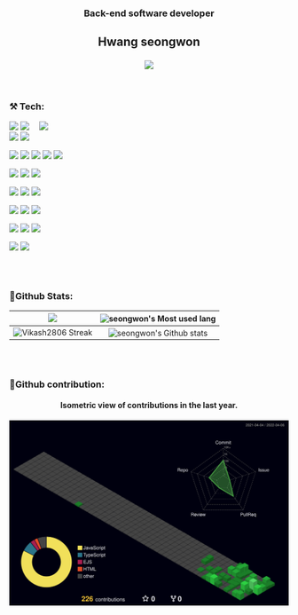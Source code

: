 ### <p align="center">Back-end software developer</p>
## <p align="center">Hwang seongwon</p>

</p>
 <p align="center">
 <a href="https://l-0-l.tistory.com/"><img src="https://github-readme-tistory-card.vercel.app/api/badge?name=블로그바로가기"></a>
</p>

<br>




<!--  GIf -->



### ⚒️ Tech: 
<a href="#"><img width="450" align="right" src="https://c.tenor.com/DBqjevyA2o4AAAAd/bongo-cat-codes.gif"  /></a>

 <img src="https://img.shields.io/badge/nest.js-E0234E?style=for-the-badge&logo=nestjs&logoColor=white"/>  <img src="https://img.shields.io/badge/TypeScript-007ACC?style=for-the-badge&logo=typescript&logoColor=white"/>  <img src="https://img.shields.io/badge/node.js-339933?style=for-the-badge&logo=nodedotjs&logoColor=white"/> <img src="https://img.shields.io/badge/javascript-F7DF1E.svg?style=for-the-badge&logo=javascript&logoColor=white"/> 

<img src="https://img.shields.io/badge/postgresql-4169E1?style=for-the-badge&logo=postgresql&logoColor=white"/>  <img src="https://img.shields.io/badge/mysql-4479A1?style=for-the-badge&logo=mysql&logoColor=white"/> <img src="https://img.shields.io/badge/redis-DC382D?style=for-the-badge&logo=redis&logoColor=white"/> <img src="https://img.shields.io/badge/mongodb-47A248?style=for-the-badge&logo=mongodb&logoColor=white"/> <img src="https://img.shields.io/badge/data_grip-000000.svg?style=for-the-badge&logo=datagrip&logoColor=white"/>

<img src="https://img.shields.io/badge/prisma-2D3748?style=for-the-badge&logo=prisma&logoColor=white"/> <img src="https://img.shields.io/badge/sequelize-orange?style=for-the-badge&logo=sequelize&logoColor=white"/> <img src="https://img.shields.io/badge/typeorm-262627?style=for-the-badge&logo=typeorm&logoColor=white"/> 

<img src="https://img.shields.io/badge/express-000000?style=for-the-badge&logo=express&logoColor=white"/>  <img src="https://img.shields.io/badge/jest-C21325?style=for-the-badge&logo=jest&logoColor=white"/>  <img src="https://img.shields.io/badge/socket.io-010101?style=for-the-badge&logo=socketdotio&logoColor=white"/>

<img src="https://img.shields.io/badge/githubactions-2088FF?style=for-the-badge&logo=githubactions&logoColor=white"/>  <img src="https://img.shields.io/badge/docker-2496ED?style=for-the-badge&logo=docker&logoColor=white"/> <img src="https://img.shields.io/badge/travisci-3EAAAF?style=for-the-badge&logo=travisci&logoColor=white"/>

<img src="https://img.shields.io/badge/aws_lambda-FF9900?style=for-the-badge&logo=awslambda&logoColor=white"/> <img src="https://img.shields.io/badge/aws_cloud_watch-FF4F8B?style=for-the-badge&logo=amazoncloudwatch&logoColor=white"/> <img src="https://img.shields.io/badge/aws_s3-569A31?style=for-the-badge&logo=amazons3&logoColor=white"/> 

<img src="https://img.shields.io/badge/opensearch-005EB8?style=for-the-badge&logo=opensearch&logoColor=white"/> <img src="https://img.shields.io/badge/kibana-005571?style=for-the-badge&logo=kibana&logoColor=white"/>

##


<br>



### 🌟Github Stats:

<img width="450em" src="https://github-profile-trophy.vercel.app/?username=Magiof&theme=radical&row=2&column=4&margin-w=10&margin-h=15&no-bg=true)](https://github.com/ryo-ma/github-profile-trophy"> |  <img  width="450em" src="https://github-readme-stats.vercel.app/api/top-langs?username=Magiof&show_icons=true&locale=en&layout=compact&theme=radical" alt="seongwon's Most used lang" />
:-------------------------:|:-------------------------:
<img  width="450em"   src="https://github-readme-streak-stats.herokuapp.com/?user=Magiof&theme=radical" alt="Vikash2806 Streak" /> | <img  width="450em" align="center" alt="seongwon's Github stats"  src="https://github-readme-stats.vercel.app/api?username=Magiof&show_icons=true&count_private=true&theme=radical" /> 


##
<br>

### 🥇Github contribution:
	  
    
<h4 align="center">Isometric view of contributions in the last year.</h4>
	  
<p align="center">
	<a href="./profile-3d-contrib/profile-night-green.svg">
		<img width="900em" src="./profile-3d-contrib/profile-night-green.svg">
	</a>
</p>
